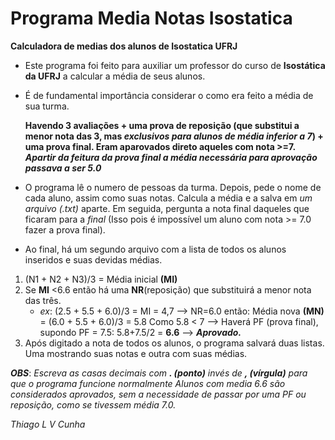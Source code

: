 # Programa Media Notas Isostatica
 **Calculadora de medias dos alunos de Isostatica UFRJ**

  * Este programa foi feito para auxiliar um professor do curso de **Isostática da UFRJ** a calcular a média de seus alunos.
  * É de fundamental importância considerar o como era feito a média de sua turma. 

       **Havendo 3 avaliações + uma prova de reposição (que substitui a menor nota das 3, mas *exclusivos para alunos de média inferior a 7*) + uma prova final. Eram aparovados direto aqueles com nota >=7.**
  ***Apartir da feitura da prova final a média necessária para aprovação passava a ser 5.0***

  * O programa lê o numero de pessoas da turma. Depois, pede o nome de cada aluno, assim como suas notas. Calcula a média e a salva em *um arquivo (.txt)* aparte. Em seguida, pergunta a nota final daqueles que ficaram para a *final* (Isso pois é impossível um aluno com nota >= 7.0 fazer a prova final). 

  * Ao final, há um segundo arquivo com a lista de todos os alunos inseridos e suas devidas médias.

  1. (N1 + N2 + N3)/3 = Média inicial **(MI)**
  1. Se **MI** <6.6 então há uma **NR**(reposição) que substituirá a menor nota das três.
     * *ex*:  (2.5 + 5.5 + 6.0)/3 = MI = 4,7 --> NR=6.0 então: Média nova **(MN)** = (6.0 + 5.5 + 6.0)/3 = 5.8 
           Como 5.8 < 7 --> Haverá PF (prova final), supondo PF = 7.5:
                        5.8+7.5/2 = **6.6** --> ***Aprovado.***
  1. Após digitado a nota de todos os alunos, o programa salvará duas listas. Uma mostrando suas notas e outra com suas médias.


 ***OBS***: *Escreva as casas decimais com **. (ponto)** invés de **, (vírgula)** para que o programa funcione normalmente*
  *Alunos com media 6.6 são considerados aprovados, sem a necessidade de passar por uma PF ou reposição, como se tivessem média 7.0.*


   *Thiago L V Cunha*

    
